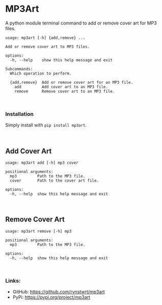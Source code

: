 # MP3Art
A python module terminal command to add or remove cover art for MP3 files.


```
usage: mp3art [-h] {add,remove} ...

Add or remove cover art to MP3 files.

options:
  -h, --help    show this help message and exit

Subcommands:
  Which operation to perform.

  {add,remove}  Add or remove cover art for an MP3 file.
    add         Add cover art to an MP3 file.
    remove      Remove cover art to an MP3 file.
```

<br>

### Installation
Simply install with `pip install mp3art`.

<br>

## Add Cover Art
```
usage: mp3art add [-h] mp3 cover

positional arguments:
  mp3         Path to the MP3 file.
  cover       Path to the cover art file.

options:
  -h, --help  show this help message and exit
```

<br>

## Remove Cover Art
```
usage: mp3art remove [-h] mp3

positional arguments:
  mp3         Path to the MP3 file.

options:
  -h, --help  show this help message and exit
```

<br>

### Links:
- GitHub: https://github.com/rynstwrt/mp3art
- PyPi: https://pypi.org/project/mp3art